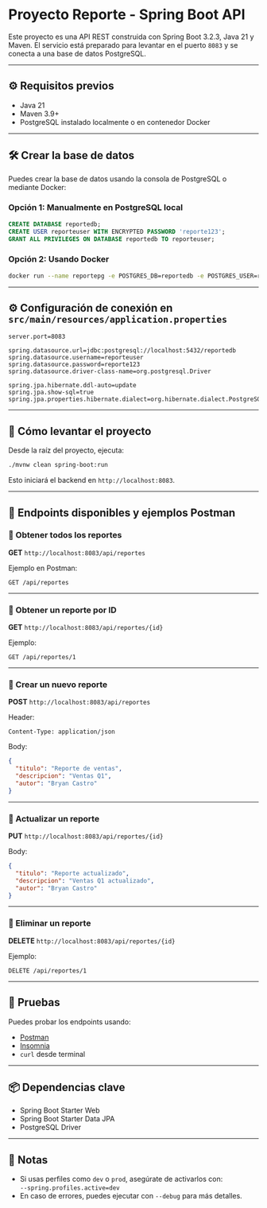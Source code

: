 
# Proyecto Reporte - Spring Boot API

Este proyecto es una API REST construida con Spring Boot 3.2.3, Java 21 y Maven. El servicio está preparado para levantar en el puerto `8083` y se conecta a una base de datos PostgreSQL.

---

## ⚙️ Requisitos previos

- Java 21
- Maven 3.9+
- PostgreSQL instalado localmente o en contenedor Docker

---

## 🛠️ Crear la base de datos

Puedes crear la base de datos usando la consola de PostgreSQL o mediante Docker:

### Opción 1: Manualmente en PostgreSQL local

```sql
CREATE DATABASE reportedb;
CREATE USER reporteuser WITH ENCRYPTED PASSWORD 'reporte123';
GRANT ALL PRIVILEGES ON DATABASE reportedb TO reporteuser;
```

### Opción 2: Usando Docker

```bash
docker run --name reportepg -e POSTGRES_DB=reportedb -e POSTGRES_USER=reporteuser -e POSTGRES_PASSWORD=reporte123 -p 5432:5432 -d postgres:15
```

---

## ⚙️ Configuración de conexión en `src/main/resources/application.properties`

```properties
server.port=8083

spring.datasource.url=jdbc:postgresql://localhost:5432/reportedb
spring.datasource.username=reporteuser
spring.datasource.password=reporte123
spring.datasource.driver-class-name=org.postgresql.Driver

spring.jpa.hibernate.ddl-auto=update
spring.jpa.show-sql=true
spring.jpa.properties.hibernate.dialect=org.hibernate.dialect.PostgreSQLDialect
```

---

## 🚀 Cómo levantar el proyecto

Desde la raíz del proyecto, ejecuta:

```bash
./mvnw clean spring-boot:run
```

Esto iniciará el backend en `http://localhost:8083`.

---

## 📡 Endpoints disponibles y ejemplos Postman

### 🔹 Obtener todos los reportes

**GET** `http://localhost:8083/api/reportes`

Ejemplo en Postman:
```
GET /api/reportes
```

---

### 🔹 Obtener un reporte por ID

**GET** `http://localhost:8083/api/reportes/{id}`

Ejemplo:
```
GET /api/reportes/1
```

---

### 🔹 Crear un nuevo reporte

**POST** `http://localhost:8083/api/reportes`

Header:
```
Content-Type: application/json
```

Body:
```json
{
  "titulo": "Reporte de ventas",
  "descripcion": "Ventas Q1",
  "autor": "Bryan Castro"
}
```

---

### 🔹 Actualizar un reporte

**PUT** `http://localhost:8083/api/reportes/{id}`

Body:
```json
{
  "titulo": "Reporte actualizado",
  "descripcion": "Ventas Q1 actualizado",
  "autor": "Bryan Castro"
}
```

---

### 🔹 Eliminar un reporte

**DELETE** `http://localhost:8083/api/reportes/{id}`

Ejemplo:
```
DELETE /api/reportes/1
```

---

## 🧪 Pruebas

Puedes probar los endpoints usando:

- [Postman](https://www.postman.com/)
- [Insomnia](https://insomnia.rest/)
- `curl` desde terminal

---

## 📦 Dependencias clave

- Spring Boot Starter Web
- Spring Boot Starter Data JPA
- PostgreSQL Driver

---

## 📌 Notas

- Si usas perfiles como `dev` o `prod`, asegúrate de activarlos con:  
  `--spring.profiles.active=dev`
- En caso de errores, puedes ejecutar con `--debug` para más detalles.
